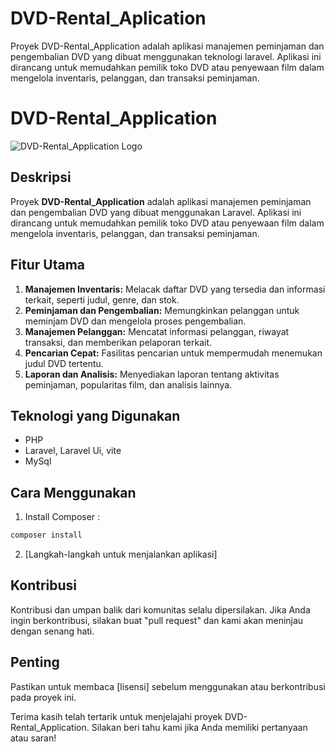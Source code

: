 # DVD-Rental_Aplication
Proyek DVD-Rental_Application adalah aplikasi manajemen peminjaman dan pengembalian DVD yang dibuat menggunakan teknologi laravel. Aplikasi ini dirancang untuk memudahkan pemilik toko DVD atau penyewaan film dalam mengelola inventaris, pelanggan, dan transaksi peminjaman.

# DVD-Rental_Application

![DVD-Rental_Application Logo](assets/images/cine.png)

## Deskripsi

Proyek **DVD-Rental_Application** adalah aplikasi manajemen peminjaman dan pengembalian DVD yang dibuat menggunakan Laravel. Aplikasi ini dirancang untuk memudahkan pemilik toko DVD atau penyewaan film dalam mengelola inventaris, pelanggan, dan transaksi peminjaman.

## Fitur Utama

1. **Manajemen Inventaris:** Melacak daftar DVD yang tersedia dan informasi terkait, seperti judul, genre, dan stok.
2. **Peminjaman dan Pengembalian:** Memungkinkan pelanggan untuk meminjam DVD dan mengelola proses pengembalian.
3. **Manajemen Pelanggan:** Mencatat informasi pelanggan, riwayat transaksi, dan memberikan pelaporan terkait.
4. **Pencarian Cepat:** Fasilitas pencarian untuk mempermudah menemukan judul DVD tertentu.
5. **Laporan dan Analisis:** Menyediakan laporan tentang aktivitas peminjaman, popularitas film, dan analisis lainnya.

## Teknologi yang Digunakan

- PHP
- Laravel, Laravel Ui, vite
- MySql

## Cara Menggunakan

1. Install Composer : 
```html
composer install
```
2. [Langkah-langkah untuk menjalankan aplikasi]

## Kontribusi

Kontribusi dan umpan balik dari komunitas selalu dipersilakan. Jika Anda ingin berkontribusi, silakan buat "pull request" dan kami akan meninjau dengan senang hati.

## Penting

Pastikan untuk membaca [lisensi] sebelum menggunakan atau berkontribusi pada proyek ini.

Terima kasih telah tertarik untuk menjelajahi proyek DVD-Rental_Application. Silakan beri tahu kami jika Anda memiliki pertanyaan atau saran!
